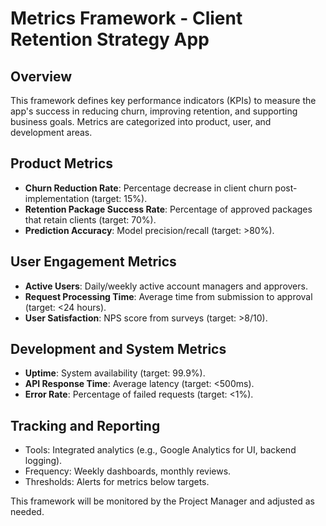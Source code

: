 # Metrics Framework - Client Retention Strategy App

## Overview
This framework defines key performance indicators (KPIs) to measure the app's success in reducing churn, improving retention, and supporting business goals. Metrics are categorized into product, user, and development areas.

## Product Metrics
- **Churn Reduction Rate**: Percentage decrease in client churn post-implementation (target: 15%).
- **Retention Package Success Rate**: Percentage of approved packages that retain clients (target: 70%).
- **Prediction Accuracy**: Model precision/recall (target: >80%).

## User Engagement Metrics
- **Active Users**: Daily/weekly active account managers and approvers.
- **Request Processing Time**: Average time from submission to approval (target: <24 hours).
- **User Satisfaction**: NPS score from surveys (target: >8/10).

## Development and System Metrics
- **Uptime**: System availability (target: 99.9%).
- **API Response Time**: Average latency (target: <500ms).
- **Error Rate**: Percentage of failed requests (target: <1%).

## Tracking and Reporting
- Tools: Integrated analytics (e.g., Google Analytics for UI, backend logging).
- Frequency: Weekly dashboards, monthly reviews.
- Thresholds: Alerts for metrics below targets.

This framework will be monitored by the Project Manager and adjusted as needed.
